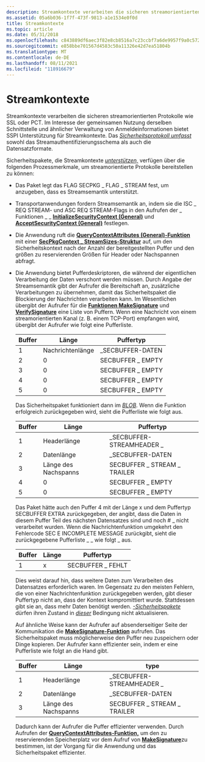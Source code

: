```yaml
---
description: Streamkontexte verarbeiten die sicheren streamorientierten Protokolle wie SSL oder PCT.
ms.assetid: 05a6b036-1f7f-473f-9813-a1e1534e0f0d
title: Streamkontexte
ms.topic: article
ms.date: 05/31/2018
ms.openlocfilehash: c843889df6aec3f82e8cb8516a7c23ccbf7a6de9957f9a0c572f6e6ca63ac75d
ms.sourcegitcommit: e858bbe701567d4583c50a11326e42d7ea51804b
ms.translationtype: MT
ms.contentlocale: de-DE
ms.lasthandoff: 08/11/2021
ms.locfileid: "118916679"
---
```

# <a name="stream-contexts"></a>Streamkontexte

Streamkontexte verarbeiten die sicheren streamorientierten Protokolle wie SSL oder PCT. Im Interesse der gemeinsamen Nutzung derselben Schnittstelle und ähnlicher Verwaltung von Anmeldeinformationen bietet SSPI Unterstützung für Streamkontexte. Das [*Sicherheitsprotokoll umfasst*](../secgloss/s-gly.md) sowohl das Streamauthentifizierungsschema als auch die Datensatzformate.

Sicherheitspakete, die Streamkontexte [*unterstützen,*](../secgloss/s-gly.md) verfügen über die folgenden Prozessmerkmale, um streamorientierte Protokolle bereitstellen zu können:

-   Das Paket legt das FLAG SECPKG \_ FLAG \_ STREAM fest, um anzugeben, dass es Streamsemantik unterstützt.
-   Transportanwendungen fordern Streamsemantik an, indem sie die ISC \_ REQ STREAM- und ASC REQ STREAM-Flags in den Aufrufen der \_ Funktionen \_ \_ [**InitializeSecurityContext (General)**](/windows/win32/api/sspi/nf-sspi-initializesecuritycontexta) und [**AcceptSecurityContext (General)**](/windows/win32/api/sspi/nf-sspi-acceptsecuritycontext) festlegen.
-   Die Anwendung ruft die [**QueryContextAttributes (General)-Funktion**](/windows/win32/api/sspi/nf-sspi-querycontextattributesa) mit einer [**SecPkgContext \_ StreamSizes-Struktur**](/windows/desktop/api/Sspi/ns-sspi-secpkgcontext_streamsizes) auf, um den Sicherheitskontext nach der Anzahl der bereitgestellten Puffer und den größen zu reservierenden Größen für Header oder Nachspannen abfragt. [](../secgloss/s-gly.md)
-   Die Anwendung bietet Pufferdeskriptoren, die während der eigentlichen Verarbeitung der Daten verschont werden müssen. Durch Angabe der Streamsemantik gibt der Aufrufer die [](../secgloss/s-gly.md) Bereitschaft an, zusätzliche Verarbeitungen zu übernehmen, damit das Sicherheitspaket die Blockierung der Nachrichten verarbeiten kann. Im Wesentlichen übergibt der Aufrufer für die [**Funktionen MakeSignature**](/windows/desktop/api/Sspi/nf-sspi-makesignature) und [**VerifySignature**](/windows/desktop/api/Sspi/nf-sspi-verifysignature) eine Liste von Puffern. Wenn eine Nachricht von einem streamorientierten Kanal (z. B. einem TCP-Port) empfangen wird, übergibt der Aufrufer wie folgt eine Pufferliste.

    | Buffer | Länge         | Puffertyp      |
    |--------|----------------|------------------|
    | 1      | Nachrichtenlänge | \_SECBUFFER-DATEN  |
    | 2      | 0              | SECBUFFER \_ EMPTY |
    | 3      | 0              | SECBUFFER \_ EMPTY |
    | 4      | 0              | SECBUFFER \_ EMPTY |
    | 5      | 0              | SECBUFFER \_ EMPTY |

    

     

    Das Sicherheitspaket funktioniert dann im [*BLOB*](../secgloss/b-gly.md). Wenn die Funktion erfolgreich zurückgegeben wird, sieht die Pufferliste wie folgt aus.

    

    | Buffer | Länge         | Puffertyp                |
    |--------|----------------|----------------------------|
    | 1      | Headerlänge  | \_SECBUFFER-STREAMHEADER \_  |
    | 2      | Datenlänge    | \_SECBUFFER-DATEN            |
    | 3      | Länge des Nachspanns | SECBUFFER \_ STREAM \_ TRAILER |
    | 4      | 0              | SECBUFFER \_ EMPTY           |
    | 5      | 0              | SECBUFFER \_ EMPTY           |

    

     

    Das Paket hätte auch den Puffer 4 mit der Länge x und dem Puffertyp SECBUFFER EXTRA zurückgegeben, der angibt, dass die Daten in diesem Puffer Teil des nächsten Datensatzes sind und noch \# \_ nicht verarbeitet wurden. Wenn die Nachrichtenfunktion umgekehrt den Fehlercode SEC E INCOMPLETE MESSAGE zurückgibt, sieht die zurückgegebene Pufferliste \_ \_ wie folgt \_ aus.

    

    | Buffer | Länge | Puffertyp        |
    |--------|--------|--------------------|
    | 1      | x      | SECBUFFER \_ FEHLT |

    

     

    Dies weist darauf hin, dass weitere Daten zum Verarbeiten des Datensatzes erforderlich waren. Im Gegensatz zu den meisten Fehlern, die von einer Nachrichtenfunktion zurückgegeben werden, gibt dieser Puffertyp nicht an, dass der Kontext kompromittiert wurde. Stattdessen gibt sie an, dass mehr Daten benötigt werden. [*-Sicherheitspakete*](../secgloss/s-gly.md) dürfen ihren Zustand in [*dieser*](../secgloss/s-gly.md) Bedingung nicht aktualisieren.

    Auf ähnliche Weise kann der Aufrufer auf absenderseitiger Seite der Kommunikation die [**MakeSignature-Funktion**](/windows/desktop/api/Sspi/nf-sspi-makesignature) aufrufen. Das Sicherheitspaket muss möglicherweise den Puffer neu zuspeichern oder Dinge kopieren. Der Aufrufer kann effizienter sein, indem er eine Pufferliste wie folgt an die Hand gibt.

    

    | Buffer | Länge         | type                       |
    |--------|----------------|----------------------------|
    | 1      | Headerlänge  | \_SECBUFFER-STREAMHEADER \_  |
    | 2      | Datenlänge    | \_SECBUFFER-DATEN            |
    | 3      | Länge des Nachspanns | SECBUFFER \_ STREAM \_ TRAILER |

    

     

    Dadurch kann der Aufrufer die Puffer effizienter verwenden. Durch Aufrufen der [**QueryContextAttributes-Funktion,**](/windows/win32/api/sspi/nf-sspi-querycontextattributesa) um den zu reservierenden Speicherplatz vor dem Aufruf von [**MakeSignature**](/windows/desktop/api/Sspi/nf-sspi-makesignature)zu bestimmen, ist der Vorgang für die Anwendung und das Sicherheitspaket effizienter.

 

 
